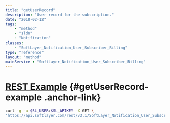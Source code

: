 ```yaml
---
title: "getUserRecord"
description: "User record for the subscription."
date: "2018-02-12"
tags:
    - "method"
    - "sldn"
    - "Notification"
classes:
    - "SoftLayer_Notification_User_Subscriber_Billing"
type: "reference"
layout: "method"
mainService : "SoftLayer_Notification_User_Subscriber_Billing"
---
```


# [REST Example](#getUserRecord-example) <a href="/article/rest/"><i class="fas fa-question"></i></a> {#getUserRecord-example .anchor-link} 
```bash
curl -g -u $SL_USER:$SL_APIKEY -X GET \
'https://api.softlayer.com/rest/v3.1/SoftLayer_Notification_User_Subscriber_Billing/{SoftLayer_Notification_User_Subscriber_BillingID}/getUserRecord'
```
